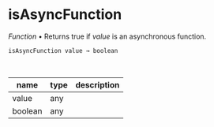 # isAsyncFunction

_Function_ &bull; Returns true if _value_ is an asynchronous function.

<pre><code>isAsyncFunction value &rarr; boolean</code></pre>
<br>

| name | type | description |
|------|------|-------------|
|value|any||
|boolean|any||


